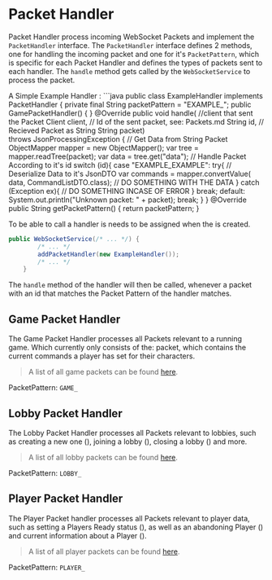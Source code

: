 # Packet Handler

Packet Handler process incoming WebSocket Packets and implement the `PacketHandler` interface. The `PacketHandler`
interface defines 2 methods, one for handling the incoming packet and one for it's `PacketPattern`, which is specific
for each Packet Handler and defines the types of packets sent to each handler. The `handle` method gets called by
the `WebSocketService` to process the packet.

A Simple Example Handler
: ```java
public class ExampleHandler implements PacketHandler 
{
    private final String packetPattern = "EXAMPLE_";
    public GamePacketHandler() { }
    @Override
    public void handle(
        //client that sent the Packet 
        Client client,
        // Id of the sent packet, see: Packets.md
        String id,
        // Recieved Packet as String
        String packet)  
        throws JsonProcessingException {
        // Get Data from String Packet
        ObjectMapper mapper = new ObjectMapper();
        var tree = mapper.readTree(packet);
        var data = tree.get("data");
        // Handle Packet According to it's id
        switch (id){
            case "EXAMPLE_EXAMPLE":
                try{
                    // Deserialize Data to it's JsonDTO
                    var commands = mapper.convertValue(
                        data, 
                        CommandListDTO.class);
                    // DO SOMETHING WITH THE DATA
                } catch (Exception ex){
                    // DO SOMETHING INCASE OF ERROR
                }
                break;
            default:
                System.out.println("Unknown packet: " + packet);
                break;
        }
    }
    @Override
    public String getPacketPattern() {
        return packetPattern;
    }

To be able to call a handler is needs to be assigned when the [](Services.md#websocket-service) is created.

```java
public WebSocketService(/* ... */) {
        /* ... */
        addPacketHandler(new ExampleHandler());
        /* ... */
    }
```

The `handle` method of the handler will then be called, whenever a packet with an id that matches the Packet Pattern
of the handler matches.

## Game Packet Handler

The Game Packet Handler processes all Packets relevant to a running game. Which currently only consists of the:
[](Packet.md#game-commands) packet, which contains the current commands a player has set for their characters.

> A list of all game packets can be found [here](Packet.md#game-packets).


PacketPattern: `GAME_`

## Lobby Packet Handler

The Lobby Packet Handler processes all Packets relevant to lobbies, such as creating a new one 
([](Packet.md#lobby-create)), joining a lobby ([](Packet.md#lobby-join)), closing a lobby 
([](Packet.md#lobby-close)) and more.

> A list of all lobby packets can be found [here](Packet.md#lobby-packets).


PacketPattern: `LOBBY_`

## Player Packet Handler

The Player Packet handler processes all Packets relevant to player data, such as setting a Players Ready status 
([](Packet.md#player-ready)), as well as an abandoning Player ([](Packet.md#player-abandoned)) 
and current information about a Player ([](Packet.md#player-info)).

> A list of all player packets can be found [here](Packet.md#player-packets).

PacketPattern: `PLAYER_`